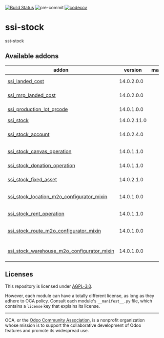[![Build Status](https://travis-ci.com/open-synergy/ssi-stock.svg?branch=14.0)](https://travis-ci.com/open-synergy/ssi-stock)
![pre-commit](https://github.com/open-synergy/ssi-stock/actions/workflows/pre-commit.yml/badge.svg)
[![codecov](https://codecov.io/gh/open-synergy/ssi-stock/branch/14.0/graph/badge.svg)](https://codecov.io/gh/open-synergy/ssi-stock)

<!-- /!\ do not modify above this line -->

# ssi-stock

sst-stock

<!-- /!\ do not modify below this line -->

<!-- prettier-ignore-start -->

[//]: # (addons)

Available addons
----------------
addon | version | maintainers | summary
--- | --- | --- | ---
[ssi_landed_cost](ssi_landed_cost/) | 14.0.2.0.0 |  | Landed Cost Extension
[ssi_mrp_landed_cost](ssi_mrp_landed_cost/) | 14.0.2.0.0 |  | Landed Cost - MRP Extension
[ssi_production_lot_qrcode](ssi_production_lot_qrcode/) | 14.0.1.0.0 |  | Inventory Lot QR Code
[ssi_stock](ssi_stock/) | 14.0.2.11.0 |  | Inventory
[ssi_stock_account](ssi_stock_account/) | 14.0.2.4.0 |  | Inventory + Accounting Integration
[ssi_stock_canvas_operation](ssi_stock_canvas_operation/) | 14.0.1.1.0 |  | Donation Inventory Operation
[ssi_stock_donation_operation](ssi_stock_donation_operation/) | 14.0.1.1.0 |  | Donation Inventory Operation
[ssi_stock_fixed_asset](ssi_stock_fixed_asset/) | 14.0.2.1.0 |  | Inventory + Fixed Asset Integration
[ssi_stock_location_m2o_configurator_mixin](ssi_stock_location_m2o_configurator_mixin/) | 14.0.1.0.0 |  | stock.location Many2one Configurator Mixin
[ssi_stock_rent_operation](ssi_stock_rent_operation/) | 14.0.1.1.0 |  | Donation Inventory Operation
[ssi_stock_route_m2o_configurator_mixin](ssi_stock_route_m2o_configurator_mixin/) | 14.0.1.0.0 |  | stock.location.route Many2one Configurator Mixin
[ssi_stock_warehouse_m2o_configurator_mixin](ssi_stock_warehouse_m2o_configurator_mixin/) | 14.0.1.0.0 |  | stock.warehouse Many2one Configurator Mixin

[//]: # (end addons)

<!-- prettier-ignore-end -->

## Licenses

This repository is licensed under [AGPL-3.0](LICENSE).

However, each module can have a totally different license, as long as they adhere to OCA
policy. Consult each module's `__manifest__.py` file, which contains a `license` key
that explains its license.

----

OCA, or the [Odoo Community Association](http://odoo-community.org/), is a nonprofit
organization whose mission is to support the collaborative development of Odoo features
and promote its widespread use.
